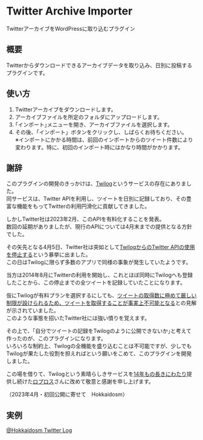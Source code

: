 # Twitter Archive Importer
TwitterアーカイブをWordPressに取り込むプラグイン

## 概要

Twitterからダウンロードできるアーカイブデータを取り込み、日別に投稿するプラグインです。

## 使い方

1. Twitterアーカイブをダウンロードします。
1. アーカイブファイルを所定のフォルダにアップロードします。
1. ｢インポート｣メニューを開き、アーカイブファイルを選択します。
1. その後、「インポート」ボタンをクリックし、しばらくお待ちください。<br />
   ※インポートにかかる時間は、前回のインポートからのツイート件数により変わります。特に、初回のインポート時にはかなり時間がかかります。

## 謝辞

このプラグインの開発のきっかけは、[Twilog](https://twilog,org/)というサービスの存在にありました。<br />
同サービスは、Twitter APIを利用し、ツイートを日別に記録しており、その豊富な機能をもってTwitterの利用円滑化に貢献してきました。

しかしTwitter社は2023年2月、このAPIを有料化することを発表。<br />
数回の延期がありましたが、現行のAPIについては4月末までの提供となる方針でした。

その矢先となる4月5日、Twitter社は突如として[TwilogからのTwitter APIの使用を停止する](https://twitter.com/ropross/status/1643572802224783361)という暴挙に出ました。<br />
この日はTwilogに限らず多数のアプリで同様の事象が発生していたようです。

当方は2014年8月にTwitterの利用を開始し、これとほぼ同時にTwilogへも登録したことから、この停止までの全ツイートを記録していたことになります。

仮にTwilogが有料プランを選択するにしても、[ツイートの取得数に極めて厳しい制限が設けられるため、ツイートを取得することが事実上不可能となる](https://twitter.com/ropross/status/1641353674046992385)との見解が示されていました。<br />
このような事態を招いたTwitter社には強い憤りを覚えます。

その上で、｢自分でツイートの記録をTwilogのように公開できないか｣と考えて作ったのが、このプラグインになります。<br />
いろいろな制約上、Twilogの全機能を盛り込むことは不可能ですが、少しでもTwilogが果たした役割を担えればという願いをこめて、このプラグインを開発しました。

この場を借りて、Twilogという素晴らしきサービスを[14年もの長きにわたり](https://twitter.com/ropross/status/1643577975244468224)提供し続けた[ロプロス](https://twitter.com/ropross)さんに改めて敬意と感謝を申し上げます。

（2023年4月・初回公開に寄せて　Hokkaidosm）

## 実例

[@Hokkaidosm Twitter Log](https://tweet-log.hokkaidosm.net/)

